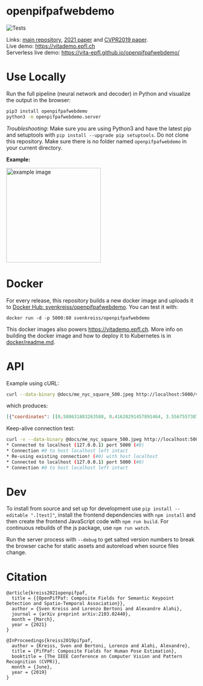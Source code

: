 # openpifpafwebdemo

![Tests](https://github.com/vita-epfl/openpifpafwebdemo/workflows/Tests/badge.svg)

Links:
[main repository](https://github.com/vita-epfl/openpifpaf),
[2021 paper](https://arxiv.org/abs/2103.02440) and
[CVPR2019 paper](http://openaccess.thecvf.com/content_CVPR_2019/html/Kreiss_PifPaf_Composite_Fields_for_Human_Pose_Estimation_CVPR_2019_paper.html).<br />
Live demo: https://vitademo.epfl.ch<br />
Serverless live demo: https://vita-epfl.github.io/openpifpafwebdemo/


# Use Locally

Run the full pipeline (neural network and decoder) in Python
and visualize the output in the browser:

```sh
pip3 install openpifpafwebdemo
python3 -m openpifpafwebdemo.server
```

_Troubleshooting_: Make sure you are using Python3 and have the latest pip and
setuptools with `pip install --upgrade pip setuptools`. Do not clone this
repository. Make sure there is no folder named `openpifpafwebdemo` in your
current directory.


__Example:__

<img src="https://github.com/vita-epfl/openpifpafwebdemo/blob/main/docs/wave3.gif" height=250 alt="example image" />


# Docker

For every release, this repository builds a new docker image and uploads it
to [Docker Hub: svenkreiss/openpifpafwebdemo](https://hub.docker.com/r/svenkreiss/openpifpafwebdemo).
You can test it with:

```
docker run -d -p 5000:80 svenkreiss/openpifpafwebdemo
```

This docker images also powers https://vitademo.epfl.ch. More info on building
the docker image and how to deploy it to Kubernetes is in [docker/readme.md](docker/readme.md).


# API

Example using cURL:

```sh
curl --data-binary @docs/me_nyc_square_500.jpeg http://localhost:5000/v1/human-poses
```

which produces:

```json
[{"coordinates": [[0.588631883263588, 0.41628291457891464, 3.5567557387194797], [0.621234196703881, 0.36160339042544365, 3.524825929280572], [0.546875, 0.375, 3.744302039019678], [0.6724068783223629, 0.44710323959589005, 3.459401266884038], [0.494683139026165, 0.4611567258834839, 3.5954212359489217], [0.78733691573143, 0.8311769068241119, 2.1321910543190827], [0.3859005756676197, 0.8252473473548889, 2.158424186304439], [0.0, 0.0, 0.0], [0.0, 0.0, 0.0], [0.0, 0.0, 0.0], [0.0, 0.0, 0.0], [0.0, 0.0, 0.0], [0.0, 0.0, 0.0], [0.0, 0.0, 0.0], [0.0, 0.0, 0.0], [0.0, 0.0, 0.0], [0.0, 0.0, 0.0]], "score": 0.26909651332876167}]
```

Keep-alive connection test:

```sh
curl -v --data-binary @docs/me_nyc_square_500.jpeg http://localhost:5000/v1/human-poses --next --data-binary @docs/me_nyc_square_500.jpeg http://localhost:5000/v1/human-poses 2>&1 | grep '#0'
* Connected to localhost (127.0.0.1) port 5000 (#0)
* Connection #0 to host localhost left intact
* Re-using existing connection! (#0) with host localhost
* Connected to localhost (127.0.0.1) port 5000 (#0)
* Connection #0 to host localhost left intact
```


# Dev

To install from source and set up for development use
`pip install --editable ".[test]"`, install the frontend dependencies with
`npm install` and then create the frontend JavaScript code with `npm run build`. For continuous rebuilds of the js package, use `npm run watch`.

Run the server process with `--debug` to get salted version numbers to break
the browser cache for static assets and autoreload when source files change.


# Citation

```
@article{kreiss2021openpifpaf,
  title = {{OpenPifPaf: Composite Fields for Semantic Keypoint Detection and Spatio-Temporal Association}},
  author = {Sven Kreiss and Lorenzo Bertoni and Alexandre Alahi},
  journal = {arXiv preprint arXiv:2103.02440},
  month = {March},
  year = {2021}
}

@InProceedings{kreiss2019pifpaf,
  author = {Kreiss, Sven and Bertoni, Lorenzo and Alahi, Alexandre},
  title = {PifPaf: Composite Fields for Human Pose Estimation},
  booktitle = {The IEEE Conference on Computer Vision and Pattern Recognition (CVPR)},
  month = {June},
  year = {2019}
}
```
